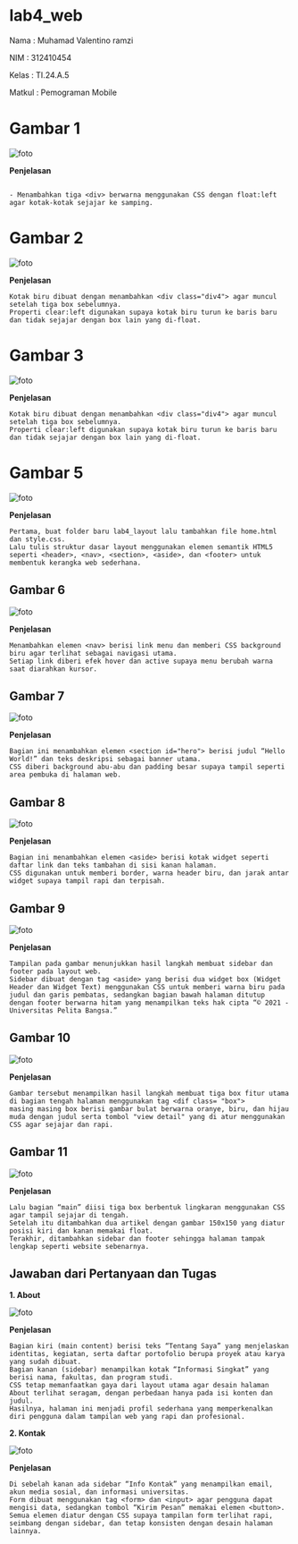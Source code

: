 # lab4_web

Nama            : Muhamad Valentino ramzi

NIM             : 312410454

Kelas           : TI.24.A.5

Matkul          : Pemograman Mobile 

# Gambar 1
![foto](https://github.com/ramzi121006/lab4_web/blob/b99b5612eb9c257c1ac98f789e8deb7b564bc63a/Screenshot%202025-10-14%20210033.png) 

**Penjelasan**

```- Membuat file lab4_box.html untuk menampilkan konsep Box Element dengan struktur HTML dasar.

- Menambahkan tiga <div> berwarna menggunakan CSS dengan float:left agar kotak-kotak sejajar ke samping.
```

# Gambar 2

![foto](https://github.com/ramzi121006/lab4_web/blob/1603a14fd09fdff074f1521975f1f8bbf30ffcc1/Screenshot%202025-10-14%20210335.png) 

**Penjelasan**

```
Kotak biru dibuat dengan menambahkan <div class="div4"> agar muncul setelah tiga box sebelumnya.
Properti clear:left digunakan supaya kotak biru turun ke baris baru dan tidak sejajar dengan box lain yang di-float.
```

# Gambar 3 

![foto]() 

**Penjelasan**

```
Kotak biru dibuat dengan menambahkan <div class="div4"> agar muncul setelah tiga box sebelumnya.
Properti clear:left digunakan supaya kotak biru turun ke baris baru dan tidak sejajar dengan box lain yang di-float.

```
# Gambar 5

![foto](https://github.com/NadhiaShafira/Lab4Web/blob/30c83060de16018ff482fe27a68d25e9c7002711/Gambar%205.jpg) 

**Penjelasan**

```
Pertama, buat folder baru lab4_layout lalu tambahkan file home.html dan style.css.
Lalu tulis struktur dasar layout menggunakan elemen semantik HTML5 seperti <header>, <nav>, <section>, <aside>, dan <footer> untuk membentuk kerangka web sederhana.

```

## Gambar 6

![foto](https://github.com/NadhiaShafira/Lab4Web/blob/14cd27421d1142fc0703b1cc2dbaeee758c22b3c/Gambar%206.jpg) 

**Penjelasan**

```
Menambahkan elemen <nav> berisi link menu dan memberi CSS background biru agar terlihat sebagai navigasi utama.
Setiap link diberi efek hover dan active supaya menu berubah warna saat diarahkan kursor.

```

## Gambar 7

![foto](https://github.com/NadhiaShafira/Lab4Web/blob/7ec30e7d5dec02525fd3dfe934d83f931c0184c0/Gambar%207.jpg) 

**Penjelasan**

```
Bagian ini menambahkan elemen <section id="hero"> berisi judul “Hello World!” dan teks deskripsi sebagai banner utama.
CSS diberi background abu-abu dan padding besar supaya tampil seperti area pembuka di halaman web.

```

## Gambar 8

![foto](https://github.com/NadhiaShafira/Lab4Web/blob/1b4fe4a1bcae2d343b47ef4ca5ff8a0a9db09081/Gambar%208.jpg) 

**Penjelasan**

```
Bagian ini menambahkan elemen <aside> berisi kotak widget seperti daftar link dan teks tambahan di sisi kanan halaman.
CSS digunakan untuk memberi border, warna header biru, dan jarak antar widget supaya tampil rapi dan terpisah.

```

## Gambar 9

![foto](https://github.com/NadhiaShafira/Lab4Web/blob/112c86641a3f08d7a82c0e284faa6aad05b05247/Gambar%209.jpg)

**Penjelasan**

```
Tampilan pada gambar menunjukkan hasil langkah membuat sidebar dan footer pada layout web.
Sidebar dibuat dengan tag <aside> yang berisi dua widget box (Widget Header dan Widget Text) menggunakan CSS untuk memberi warna biru pada judul dan garis pembatas, sedangkan bagian bawah halaman ditutup dengan footer berwarna hitam yang menampilkan teks hak cipta “© 2021 - Universitas Pelita Bangsa.”

```

## Gambar 10

![foto](https://github.com/NadhiaShafira/Lab4Web/blob/156681f9cb9f802fb249627058fe325e72af7c3d/Gambar%2010.jpg) 

**Penjelasan**

```
Gambar tersebut menampilkan hasil langkah membuat tiga box fitur utama di bagian tengah halaman menggunakan tag <dif class= "box"> 
masing masing box berisi gambar bulat berwarna oranye, biru, dan hijau muda dengan judul serta tombol "view detail" yang di atur menggunakan CSS agar sejajar dan rapi.

```

## Gambar 11

![foto](https://github.com/NadhiaShafira/Lab4Web/blob/2adfbdf7d1e0ee1ac32d83f5934cb4d1bcc450e9/Gambar%2011.jpg)

**Penjelasan**

```Langkah pertama membuat struktur dasar web dengan header, navigasi, dan hero agar tampilan atas rapi.
Lalu bagian “main” diisi tiga box berbentuk lingkaran menggunakan CSS agar tampil sejajar di tengah.
Setelah itu ditambahkan dua artikel dengan gambar 150x150 yang diatur posisi kiri dan kanan memakai float.
Terakhir, ditambahkan sidebar dan footer sehingga halaman tampak lengkap seperti website sebenarnya.
```

## Jawaban dari Pertanyaan dan Tugas

**1. About**

![foto](https://github.com/NadhiaShafira/Lab4Web/blob/06b4b177ecb11d1a8c83f053ab22fa0460e0e183/Gambar%2012.jpg)

**Penjelasan**

```Halaman ini dibuat untuk menampilkan informasi pribadi dan portofolio menggunakan struktur layout yang sama dengan halaman utama.
Bagian kiri (main content) berisi teks “Tentang Saya” yang menjelaskan identitas, kegiatan, serta daftar portofolio berupa proyek atau karya yang sudah dibuat.
Bagian kanan (sidebar) menampilkan kotak “Informasi Singkat” yang berisi nama, fakultas, dan program studi.
CSS tetap memanfaatkan gaya dari layout utama agar desain halaman About terlihat seragam, dengan perbedaan hanya pada isi konten dan judul.
Hasilnya, halaman ini menjadi profil sederhana yang memperkenalkan diri pengguna dalam tampilan web yang rapi dan profesional.
```

**2. Kontak**

![foto](https://github.com/NadhiaShafira/Lab4Web/blob/e0fd3fc900f7561c74a147d274891ec2639530a6/Gambar%2013.jpg)

**Penjelasan**

```Halaman ini berfungsi untuk memberikan form agar pengunjung bisa mengirim pesan melalui kolom Nama, Email, dan Pesan.
Di sebelah kanan ada sidebar “Info Kontak” yang menampilkan email, akun media sosial, dan informasi universitas.
Form dibuat menggunakan tag <form> dan <input> agar pengguna dapat mengisi data, sedangkan tombol “Kirim Pesan” memakai elemen <button>.
Semua elemen diatur dengan CSS supaya tampilan form terlihat rapi, seimbang dengan sidebar, dan tetap konsisten dengan desain halaman lainnya.
```



